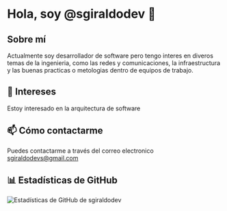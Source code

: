 # Hola, soy @sgiraldodev 👋

## Sobre mí
Actualmente soy desarrollador de software pero tengo interes en diveros temas de la ingenieria, como las redes y comunicaciones, la infraestructura y las buenas practicas o metologias dentro de equipos de trabajo.

## 👀 Intereses
Estoy interesado en la arquitectura de software

## 📫 Cómo contactarme
Puedes contactarme a través del correo electronico sgiraldodevs@gmail.com

## 📊 Estadísticas de GitHub
![Estadísticas de GitHub de sgiraldodev](https://github-readme-stats.vercel.app/api?username=sgiraldodev&show_icons=true)

<!---
sgiraldodev/sgiraldodev es un repositorio ✨ especial ✨ porque su `README.md` (este archivo) aparece en tu perfil de GitHub.
Puedes hacer clic en el enlace de vista previa para ver tus cambios.
--->

